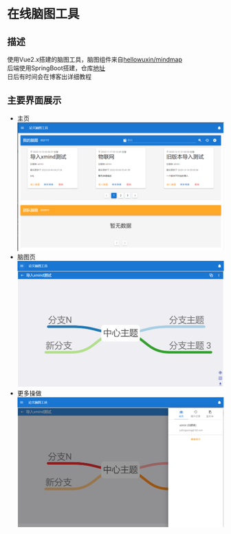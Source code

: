 # 在线脑图工具

## 描述

使用Vue2.x搭建的脑图工具，脑图组件来自[hellowuxin/mindmap](https://github.com/hellowuxin/mindmap)
<br/>后端使用SpringBoot搭建，仓库[地址](https://github.com/yafeng-Soong/mindmap-manager-backend)
<br/>日后有时间会在博客出详细教程

## 主要界面展示

- 主页<br/>
![](./images/脑图主页.png)
- 脑图页<br/>
![](./images/detail.png)
- 更多操做<br/>
![](./images/成员.png)